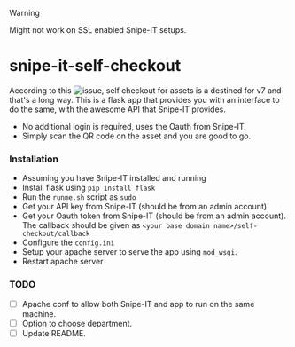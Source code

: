 >[!Warning]
> Might not work on SSL enabled Snipe-IT setups.

# snipe-it-self-checkout

According to this ![issue](https://github.com/snipe/snipe-it/issues/5994#issuecomment-2126619141), self checkout for assets is a destined for v7 and that's a long way. This is a flask app that provides you with an interface to do the same, with the awesome API that Snipe-IT provides. 
- No additional login is required, uses the Oauth  from Snipe-IT. 
- Simply scan the QR code on the asset and you are good to go.

### Installation
- Assuming you have Snipe-IT installed and running
- Install flask using `pip install flask`
- Run the `runme.sh` script as `sudo`
- Get your API key from Snipe-IT (should be from an admin account)
- Get your Oauth token from Snipe-IT (should be from an admin account). The callback should be given as `<your base domain name>/self-checkout/callback` 
- Configure the `config.ini`
- Setup your apache server to serve the app using `mod_wsgi`.
- Restart apache server

### TODO
- [ ] Apache conf to allow both Snipe-IT and app to run on the same machine.
- [ ] Option to choose department.
- [ ] Update README.